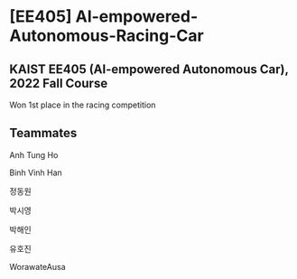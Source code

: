 # [EE405] AI-empowered-Autonomous-Racing-Car
## KAIST EE405 (AI-empowered Autonomous Car), 2022 Fall Course
Won 1st place in the racing competition

## Teammates
Anh Tung Ho

Binh Vinh Han

정동원

박시영

박해인

유호진

WorawateAusa

